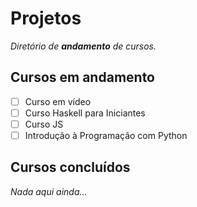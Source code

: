 # Projetos

*Diretório de **andamento** de cursos.*

## Cursos em andamento

- [ ] Curso em vídeo
- [ ] Curso Haskell para Iniciantes
- [ ] Curso JS
- [ ] Introdução à Programação com Python

## Cursos concluídos

*Nada aqui ainda...*

